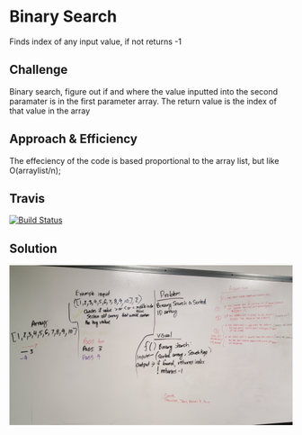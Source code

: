 # Binary Search
Finds index of any input value, if not returns -1

## Challenge
Binary search, figure out if and where the value inputted into the second paramater is in the first parameter array. The return value is the index of that value in the array

## Approach & Efficiency
The effeciency of the code is based proportional to the array list, but like O(arraylist/n);

## Travis
[![Build Status](https://travis-ci.com/shiratap/data-structures-and-algorithms.svg?branch=array_binary_search)](https://travis-ci.com/shiratap/data-structures-and-algorithms)

## Solution
![Screenshot](../assets/array-binary-search.jpg)
